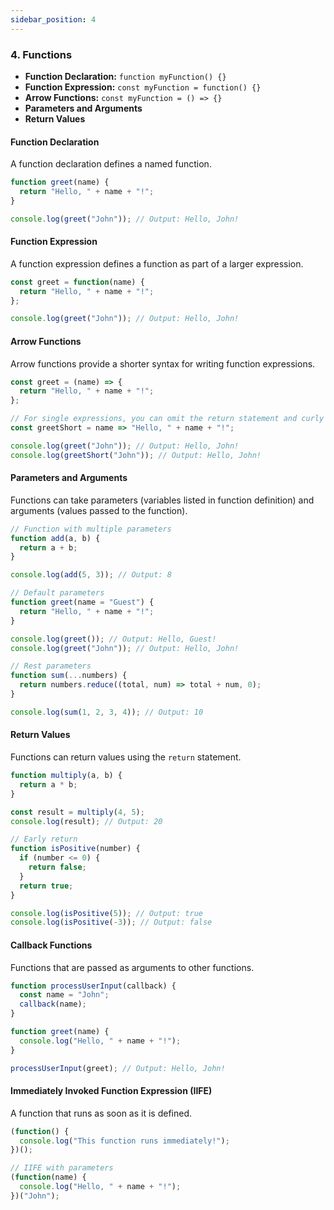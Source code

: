 ```yaml
---
sidebar_position: 4
---
```


### 4. **Functions**
- **Function Declaration:** `function myFunction() {}`
- **Function Expression:** `const myFunction = function() {}`
- **Arrow Functions:** `const myFunction = () => {}`
- **Parameters and Arguments**
- **Return Values**

#### **Function Declaration**
A function declaration defines a named function.

```javascript
function greet(name) {
  return "Hello, " + name + "!";
}

console.log(greet("John")); // Output: Hello, John!
```

#### **Function Expression**
A function expression defines a function as part of a larger expression.

```javascript
const greet = function(name) {
  return "Hello, " + name + "!";
};

console.log(greet("John")); // Output: Hello, John!
```

#### **Arrow Functions**
Arrow functions provide a shorter syntax for writing function expressions.

```javascript
const greet = (name) => {
  return "Hello, " + name + "!";
};

// For single expressions, you can omit the return statement and curly braces
const greetShort = name => "Hello, " + name + "!";

console.log(greet("John")); // Output: Hello, John!
console.log(greetShort("John")); // Output: Hello, John!
```

#### **Parameters and Arguments**
Functions can take parameters (variables listed in function definition) and arguments (values passed to the function).

```javascript
// Function with multiple parameters
function add(a, b) {
  return a + b;
}

console.log(add(5, 3)); // Output: 8

// Default parameters
function greet(name = "Guest") {
  return "Hello, " + name + "!";
}

console.log(greet()); // Output: Hello, Guest!
console.log(greet("John")); // Output: Hello, John!

// Rest parameters
function sum(...numbers) {
  return numbers.reduce((total, num) => total + num, 0);
}

console.log(sum(1, 2, 3, 4)); // Output: 10
```

#### **Return Values**
Functions can return values using the `return` statement.

```javascript
function multiply(a, b) {
  return a * b;
}

const result = multiply(4, 5);
console.log(result); // Output: 20

// Early return
function isPositive(number) {
  if (number <= 0) {
    return false;
  }
  return true;
}

console.log(isPositive(5)); // Output: true
console.log(isPositive(-3)); // Output: false
```

#### **Callback Functions**
Functions that are passed as arguments to other functions.

```javascript
function processUserInput(callback) {
  const name = "John";
  callback(name);
}

function greet(name) {
  console.log("Hello, " + name + "!");
}

processUserInput(greet); // Output: Hello, John!
```

#### **Immediately Invoked Function Expression (IIFE)**
A function that runs as soon as it is defined.

```javascript
(function() {
  console.log("This function runs immediately!");
})();

// IIFE with parameters
(function(name) {
  console.log("Hello, " + name + "!");
})("John");
``` 